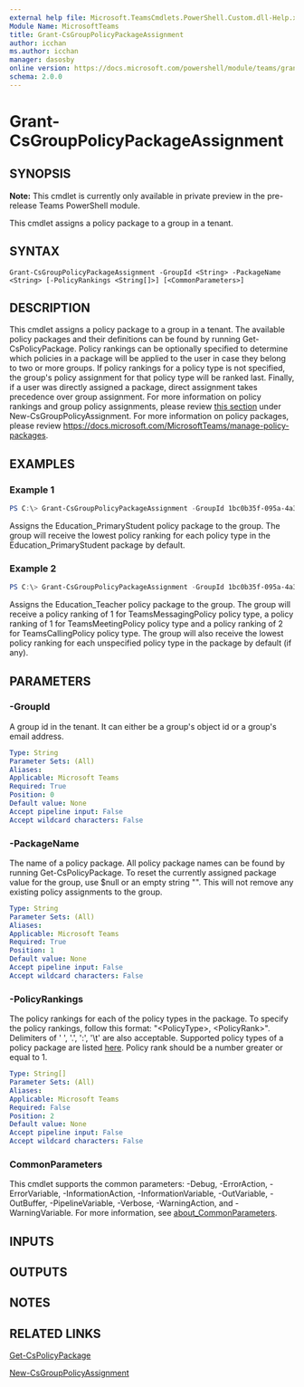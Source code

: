```yaml
---
external help file: Microsoft.TeamsCmdlets.PowerShell.Custom.dll-Help.xml
Module Name: MicrosoftTeams
title: Grant-CsGroupPolicyPackageAssignment
author: icchan
ms.author: icchan
manager: dasosby
online version: https://docs.microsoft.com/powershell/module/teams/grant-csgrouppolicypackageassignment
schema: 2.0.0
---
```


# Grant-CsGroupPolicyPackageAssignment

## SYNOPSIS

**Note:** This cmdlet is currently only available in private preview in the pre-release Teams PowerShell module.

This cmdlet assigns a policy package to a group in a tenant.

## SYNTAX

```
Grant-CsGroupPolicyPackageAssignment -GroupId <String> -PackageName <String> [-PolicyRankings <String[]>] [<CommonParameters>]
```

## DESCRIPTION

This cmdlet assigns a policy package to a group in a tenant. The available policy packages and their definitions can be found by running Get-CsPolicyPackage. Policy rankings can be optionally specified to determine which policies in a package will be applied to the user in case they belong to two or more groups. If policy rankings for a policy type is not specified, the group's policy assignment for that policy type will be ranked last. Finally, if a user was directly assigned a package, direct assignment takes precedence over group assignment. For more information on policy rankings and group policy assignments, please review [this section](New-CsGroupPolicyAssignment.md#description) under New-CsGroupPolicyAssignment. For more information on policy packages, please review https://docs.microsoft.com/MicrosoftTeams/manage-policy-packages.

## EXAMPLES

### Example 1
```powershell
PS C:\> Grant-CsGroupPolicyPackageAssignment -GroupId 1bc0b35f-095a-4a37-a24c-c4b6049816ab -PackageName Education_PrimaryStudent
```

Assigns the Education_PrimaryStudent policy package to the group. The group will receive the lowest policy ranking for each policy type in the Education_PrimaryStudent package by default.

### Example 2
```powershell
PS C:\> Grant-CsGroupPolicyPackageAssignment -GroupId 1bc0b35f-095a-4a37-a24c-c4b6049816ab -PackageName Education_Teacher -PolicyRankings "TeamsMessagingPolicy, 1", "TeamsMeetingPolicy, 1", "TeamsCallingPolicy, 2"
```

Assigns the Education_Teacher policy package to the group. The group will receive a policy ranking of 1 for TeamsMessagingPolicy policy type, a policy ranking of 1 for TeamsMeetingPolicy policy type and a policy ranking of 2 for TeamsCallingPolicy policy type. The group will also receive the lowest policy ranking for each unspecified policy type in the package by default (if any).

## PARAMETERS

### -GroupId

A group id in the tenant. It can either be a group's object id or a group's email address.

```yaml
Type: String
Parameter Sets: (All)
Aliases:
Applicable: Microsoft Teams
Required: True
Position: 0
Default value: None
Accept pipeline input: False
Accept wildcard characters: False
```

### -PackageName

The name of a policy package. All policy package names can be found by running Get-CsPolicyPackage. To reset the currently assigned package value for the group, use $null or an empty string "". This will not remove any existing policy assignments to the group.

```yaml
Type: String
Parameter Sets: (All)
Aliases:
Applicable: Microsoft Teams
Required: True
Position: 1
Default value: None
Accept pipeline input: False
Accept wildcard characters: False
```

### -PolicyRankings

The policy rankings for each of the policy types in the package. To specify the policy rankings, follow this format: "\<PolicyType\>, \<PolicyRank\>". Delimiters of ' ', '.', ':', '\t' are also acceptable. Supported policy types of a policy package are listed [here](https://docs.microsoft.com/en-us/MicrosoftTeams/manage-policy-packages#what-is-a-policy-package). Policy rank should be a number greater or equal to 1.

```yaml
Type: String[]
Parameter Sets: (All)
Aliases:
Applicable: Microsoft Teams
Required: False
Position: 2
Default value: None
Accept pipeline input: False
Accept wildcard characters: False
```

### CommonParameters
This cmdlet supports the common parameters: -Debug, -ErrorAction, -ErrorVariable, -InformationAction, -InformationVariable, -OutVariable, -OutBuffer, -PipelineVariable, -Verbose, -WarningAction, and -WarningVariable. For more information, see [about_CommonParameters](https://go.microsoft.com/fwlink/?LinkID=113216).

## INPUTS

## OUTPUTS

## NOTES

## RELATED LINKS

[Get-CsPolicyPackage](Get-CsPolicyPackage.md)

[New-CsGroupPolicyAssignment](New-CsGroupPolicyAssignment.md)